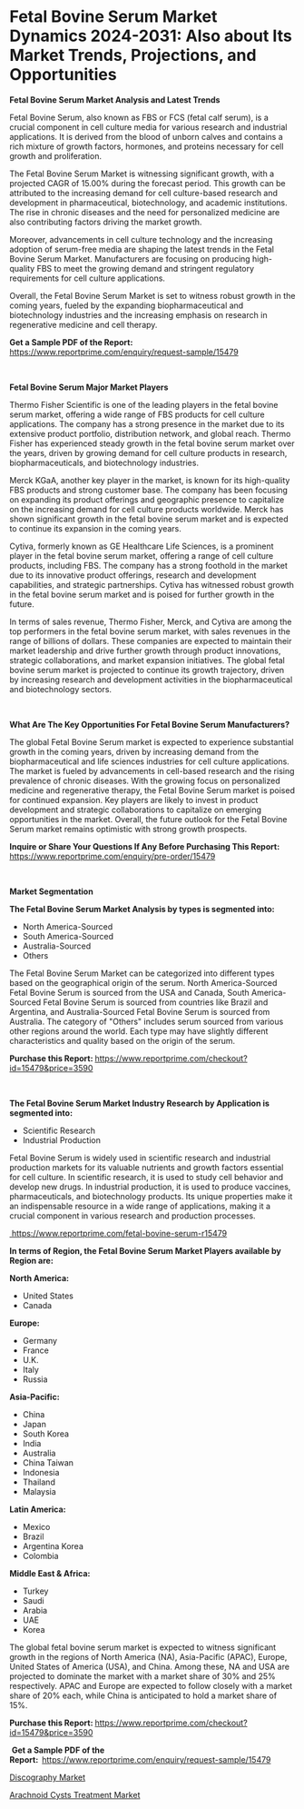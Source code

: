 <p><h1>Fetal Bovine Serum Market Dynamics 2024-2031: Also about Its Market Trends, Projections, and Opportunities</h1></p><p><strong>Fetal Bovine Serum Market Analysis and Latest Trends</strong></p>
<p><p>Fetal Bovine Serum, also known as FBS or FCS (fetal calf serum), is a crucial component in cell culture media for various research and industrial applications. It is derived from the blood of unborn calves and contains a rich mixture of growth factors, hormones, and proteins necessary for cell growth and proliferation.</p><p>The Fetal Bovine Serum Market is witnessing significant growth, with a projected CAGR of 15.00% during the forecast period. This growth can be attributed to the increasing demand for cell culture-based research and development in pharmaceutical, biotechnology, and academic institutions. The rise in chronic diseases and the need for personalized medicine are also contributing factors driving the market growth.</p><p>Moreover, advancements in cell culture technology and the increasing adoption of serum-free media are shaping the latest trends in the Fetal Bovine Serum Market. Manufacturers are focusing on producing high-quality FBS to meet the growing demand and stringent regulatory requirements for cell culture applications.</p><p>Overall, the Fetal Bovine Serum Market is set to witness robust growth in the coming years, fueled by the expanding biopharmaceutical and biotechnology industries and the increasing emphasis on research in regenerative medicine and cell therapy.</p></p>
<p><strong>Get a Sample PDF of the Report:&nbsp;</strong> <a href="https://www.reportprime.com/enquiry/request-sample/15479">https://www.reportprime.com/enquiry/request-sample/15479</a></p>
<p>&nbsp;</p>
<p><strong>Fetal Bovine Serum Major Market Players</strong></p>
<p><p>Thermo Fisher Scientific is one of the leading players in the fetal bovine serum market, offering a wide range of FBS products for cell culture applications. The company has a strong presence in the market due to its extensive product portfolio, distribution network, and global reach. Thermo Fisher has experienced steady growth in the fetal bovine serum market over the years, driven by growing demand for cell culture products in research, biopharmaceuticals, and biotechnology industries.</p><p>Merck KGaA, another key player in the market, is known for its high-quality FBS products and strong customer base. The company has been focusing on expanding its product offerings and geographic presence to capitalize on the increasing demand for cell culture products worldwide. Merck has shown significant growth in the fetal bovine serum market and is expected to continue its expansion in the coming years.</p><p>Cytiva, formerly known as GE Healthcare Life Sciences, is a prominent player in the fetal bovine serum market, offering a range of cell culture products, including FBS. The company has a strong foothold in the market due to its innovative product offerings, research and development capabilities, and strategic partnerships. Cytiva has witnessed robust growth in the fetal bovine serum market and is poised for further growth in the future.</p><p>In terms of sales revenue, Thermo Fisher, Merck, and Cytiva are among the top performers in the fetal bovine serum market, with sales revenues in the range of billions of dollars. These companies are expected to maintain their market leadership and drive further growth through product innovations, strategic collaborations, and market expansion initiatives. The global fetal bovine serum market is projected to continue its growth trajectory, driven by increasing research and development activities in the biopharmaceutical and biotechnology sectors.</p></p>
<p>&nbsp;</p>
<p><strong>What Are The Key Opportunities For Fetal Bovine Serum Manufacturers?</strong></p>
<p><p>The global Fetal Bovine Serum market is expected to experience substantial growth in the coming years, driven by increasing demand from the biopharmaceutical and life sciences industries for cell culture applications. The market is fueled by advancements in cell-based research and the rising prevalence of chronic diseases. With the growing focus on personalized medicine and regenerative therapy, the Fetal Bovine Serum market is poised for continued expansion. Key players are likely to invest in product development and strategic collaborations to capitalize on emerging opportunities in the market. Overall, the future outlook for the Fetal Bovine Serum market remains optimistic with strong growth prospects.</p></p>
<p><strong>Inquire or Share Your Questions If Any Before Purchasing This Report:</strong> <a href="https://www.reportprime.com/enquiry/pre-order/15479">https://www.reportprime.com/enquiry/pre-order/15479</a></p>
<p>&nbsp;</p>
<p><strong>Market Segmentation</strong></p>
<p><strong>The Fetal Bovine Serum Market Analysis by types is segmented into:</strong></p>
<p><ul><li>North America-Sourced</li><li>South America-Sourced</li><li>Australia-Sourced</li><li>Others</li></ul></p>
<p><p>The Fetal Bovine Serum Market can be categorized into different types based on the geographical origin of the serum. North America-Sourced Fetal Bovine Serum is sourced from the USA and Canada, South America-Sourced Fetal Bovine Serum is sourced from countries like Brazil and Argentina, and Australia-Sourced Fetal Bovine Serum is sourced from Australia. The category of "Others" includes serum sourced from various other regions around the world. Each type may have slightly different characteristics and quality based on the origin of the serum.</p></p>
<p><strong>Purchase this Report:&nbsp;</strong><a href="https://www.reportprime.com/checkout?id=15479&price=3590">https://www.reportprime.com/checkout?id=15479&price=3590</a></p>
<p>&nbsp;</p>
<p><strong>The Fetal Bovine Serum Market Industry Research by Application is segmented into:</strong></p>
<p><ul><li>Scientific Research</li><li>Industrial Production</li></ul></p>
<p><p>Fetal Bovine Serum is widely used in scientific research and industrial production markets for its valuable nutrients and growth factors essential for cell culture. In scientific research, it is used to study cell behavior and develop new drugs. In industrial production, it is used to produce vaccines, pharmaceuticals, and biotechnology products. Its unique properties make it an indispensable resource in a wide range of applications, making it a crucial component in various research and production processes.</p></p>
<p><a href="https://www.reportprime.com/fetal-bovine-serum-r15479">&nbsp;https://www.reportprime.com/fetal-bovine-serum-r15479</a></p>
<p><strong>In terms of Region, the Fetal Bovine Serum Market Players available by Region are:</strong></p>
<p>
    <p> <strong> North America: </strong>
        <ul>
            <li>United States</li>
            <li>Canada</li>
        </ul>
        </p> 
    <p> <strong> Europe: </strong>
        <ul>
            <li>Germany</li>
            <li>France</li>
            <li>U.K.</li>
            <li>Italy</li>
            <li>Russia</li>
        </ul>
        </p> 
    <p> <strong> Asia-Pacific: </strong>
        <ul>
            <li>China</li>
            <li>Japan</li>
            <li>South Korea</li>
            <li>India</li>
            <li>Australia</li>
            <li>China Taiwan</li>
            <li>Indonesia</li>
            <li>Thailand</li>
            <li>Malaysia</li>
        </ul>
        </p> 
    <p> <strong> Latin America: </strong>
        <ul>
            <li>Mexico</li>
            <li>Brazil</li>
            <li>Argentina Korea</li>
            <li>Colombia</li>
        </ul>
        </p> 
    <p> <strong> Middle East & Africa: </strong>
        <ul>
            <li>Turkey</li>
            <li>Saudi</li>
            <li>Arabia</li>
            <li>UAE</li>
            <li>Korea</li>
        </ul>
    </p>
    </p>
<p><p>The global fetal bovine serum market is expected to witness significant growth in the regions of North America (NA), Asia-Pacific (APAC), Europe, United States of America (USA), and China. Among these, NA and USA are projected to dominate the market with a market share of 30% and 25% respectively. APAC and Europe are expected to follow closely with a market share of 20% each, while China is anticipated to hold a market share of 15%.</p></p>
<p><strong>Purchase this Report: </strong><a href="https://www.reportprime.com/checkout?id=15479&price=3590">https://www.reportprime.com/checkout?id=15479&price=3590</a></p>
<p>&nbsp;<strong>Get a Sample PDF of the Report:&nbsp;&nbsp;</strong><a href="https://www.reportprime.com/enquiry/request-sample/15479">https://www.reportprime.com/enquiry/request-sample/15479</a></p>
<p><strong></strong></p>
<p><p><a href="https://github.com/julian6Skinner/Market-Research-Report-List-1/blob/main/discography-market.md">Discography Market</a></p><p><a href="https://github.com/jakobeblake56/Market-Research-Report-List-1/blob/main/arachnoid-cysts-treatment-market.md">Arachnoid Cysts Treatment Market</a></p></p>